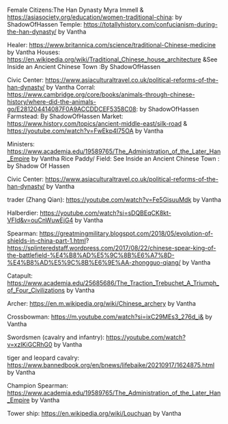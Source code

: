Female Citizens:The Han Dynasty Myra Immell & https://asiasociety.org/education/women-traditional-china: by ShadowOfHassen
Temple: https://totallyhistory.com/confucianism-during-the-han-dynasty/ by Vantha

Healer: https://www.britannica.com/science/traditional-Chinese-medicine by Vantha
Houses: https://en.wikipedia.org/wiki/Traditional_Chinese_house_architecture &See Inside an Ancient Chinese Town  :By ShadowOfHassen 


Civic Center: https://www.asiaculturaltravel.co.uk/political-reforms-of-the-han-dynasty/ by Vantha
Corral: https://www.cambridge.org/core/books/animals-through-chinese-history/where-did-the-animals-go/E281204414087F0A9ACCDDCEF5358C08: by ShadowOfHassen
Farmstead: By ShadowOfHassen
Market: https://www.history.com/topics/ancient-middle-east/silk-road & https://youtube.com/watch?v=FwEkp4I75OA by Vantha

Ministers: https://www.academia.edu/19589765/The_Administration_of_the_Later_Han_Empire by Vantha
Rice Paddy/ Field: See Inside an Ancient Chinese Town  : by Shadow Of Hassen

Civic Center: https://www.asiaculturaltravel.co.uk/political-reforms-of-the-han-dynasty/ by Vantha


trader (Zhang Qian): https://youtube.com/watch?v=Fe5GisuuMdk by Vantha


Halberdier:
https://youtube.com/watch?si=sDQBEqCK8kt-VFId&v=ouCnWuwEjG4 by Vantha

Spearman: https://greatmingmilitary.blogspot.com/2018/05/evolution-of-shields-in-china-part-1.html?
https://splinteredstaff.wordpress.com/2017/08/22/chinese-spear-king-of-the-battlefield-%E4%B8%AD%E5%9C%8B%E6%A7%8D-%E4%B8%AD%E5%9C%8B%E6%9E%AA-zhongguo-qiang/ by Vantha

Catapult: https://www.academia.edu/25685686/The_Traction_Trebuchet_A_Triumph_of_Four_Civilizations by Vantha



Archer: https://en.m.wikipedia.org/wiki/Chinese_archery by Vantha

Crossbowman: https://m.youtube.com/watch?si=ixC29MEs3_276d_i& by Vantha




Swordsmen (cavalry and infantry): https://youtube.com/watch?v=xzIKiGCRhG0 by Vantha





tiger and leopard cavalry: https://www.bannedbook.org/en/bnews/lifebaike/20210917/1624875.html by Vantha

Champion Spearman: https://www.academia.edu/19589765/The_Administration_of_the_Later_Han_Empire by Vantha

Tower ship: https://en.wikipedia.org/wiki/Louchuan by Vantha



